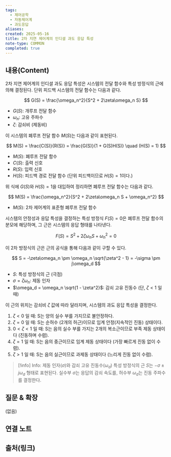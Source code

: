 ```yaml
---
tags:
  - 제어공학
  - 자동제어계
  - 과도응답
aliases: 
created: 2025-05-16
title: 2차 지연 제어계의 인디셜 과도 응답 특성
note-type: COMMON
completed: true
---
```


## 내용(Content)

2차 지연 제어계의 인디셜 과도 응답 특성은 시스템의 전달 함수와 특성 방정식의 근에 의해 결정된다. 단위 피드백 시스템의 전달 함수는 다음과 같다.

$$
G(S) = \frac{\omega_n^2}{S^2 + 2\zeta\omega_n S}
$$
- $G(S)$: 개루프 전달 함수
- $\omega_n$: 고유 주파수
- $\zeta$: 감쇠비 (제동비)

이 시스템의 폐루프 전달 함수 $M(S)$는 다음과 같이 표현된다.

$$
M(S) = \frac{C(S)}{R(S)} = \frac{G(S)}{1 + G(S)H(S)} \quad (H(S) = 1)
$$
- $M(S)$: 폐루프 전달 함수
- $C(S)$: 출력 신호
- $R(S)$: 입력 신호
- $H(S)$: 피드백 경로 전달 함수 (단위 피드백이므로 $H(S)=1$이다.)

위 식에 $G(S)$와 $H(S)=1$을 대입하여 정리하면 폐루프 전달 함수는 다음과 같다.

$$
M(S) = \frac{\omega_n^2}{S^2 + 2\zeta\omega_n S + \omega_n^2}
$$
- $M(S)$: 2차 제어계의 표준형 폐루프 전달 함수

시스템의 안정성과 응답 특성을 결정하는 특성 방정식 $F(S) = 0$은 폐루프 전달 함수의 분모에 해당하며, 그 근은 시스템의 응답 형태를 나타낸다.

$$
F(S) = S^2 + 2\zeta\omega_n S + \omega_n^2 = 0
$$

이 2차 방정식의 근은 근의 공식을 통해 다음과 같이 구할 수 있다.

$$
S = -\zeta\omega_n \pm \omega_n \sqrt{\zeta^2 - 1} = -\sigma \pm j\omega_d
$$
- $S$: 특성 방정식의 근 (극점)
- $\sigma = \zeta\omega_n$: 제동 인자
- $\omega_d = \omega_n \sqrt{1 - \zeta^2}$: 감쇠 고유 진동수 (단, $\zeta < 1$ 일 때)

이 근의 위치는 감쇠비 $\zeta$ 값에 따라 달라지며, 시스템의 과도 응답 특성을 결정한다.

1.  $\zeta < 0$ 일 때: S는 양의 실수 부를 가지므로 불안정하다.
2.  $\zeta = 0$ 일 때: S는 순허수 (2개의 허근)이므로 임계 안정(지속적인 진동) 상태이다.
3.  $0 < \zeta < 1$ 일 때: S는 음의 실수 부를 가지는 2개의 복소근이므로 부족 제동 상태이다 (진동하며 수렴).
4.  $\zeta = 1$ 일 때: S는 음의 중근이므로 임계 제동 상태이다 (가장 빠르게 진동 없이 수렴).
5.  $\zeta > 1$ 일 때: S는 음의 실근이므로 과제동 상태이다 (느리게 진동 없이 수렴).

>[!info] Info: 제동 인자($\sigma$)와 감쇠 고유 진동수($\omega_d$)
>특성 방정식의 근 $S$는 $- \sigma \pm j\omega_d$ 형태로 표현된다. 실수부 $\sigma$는 응답의 감쇠 속도를, 허수부 $\omega_d$는 진동 주파수를 결정한다.

## 질문 & 확장

(없음)

## 연결 노트

## 출처(링크)

